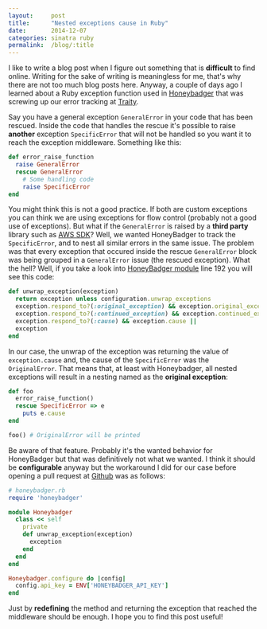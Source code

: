 ```yaml
---
layout:     post
title:      "Nested exceptions cause in Ruby"
date:       2014-12-07
categories: sinatra ruby
permalink:  /blog/:title
---
```

I like to write a blog post when I figure out something that is **difficult** to find online. Writing for the sake of writing is meaningless for me, that's why there are not too much blog posts here. Anyway, a couple of days ago I learned about a Ruby exception function used in [Honeybadger](http://honeybadger.io/) that was screwing up our error tracking at [Traity](www.traity.com).

Say you have a general exception `GeneralError` in your code that has been rescued. Inside the code that handles the rescue it's possible to raise **another** exception `SpecificError` that will not be handled so you want it to reach the exception middleware. Something like this:

```ruby
def error_raise_function
  raise GeneralError
  rescue GeneralError
    # Some handling code
    raise SpecificError
end
```

You might think this is not a good practice. If both are custom exceptions you can think we are using exceptions for flow control (probably not a good use of exceptions). But what if the `GeneralError` is raised by a **third party** library such as [AWS SDK](https://github.com/aws/aws-sdk-ruby)? Well, we wanted HoneyBadger to track the `SpecificError`, and to nest all similar errors in the same issue. The problem was that every exception that occured inside the rescue `GeneralError` block was being grouped in a `GeneralError` issue (the rescued exception). What the hell? Well, if you take a look into [HoneyBadger module](https://github.com/honeybadger-io/honeybadger-ruby/blob/4068e809b227504e9fc77861174dd4072c0f0725/lib/honeybadger.rb) line 192 you will see this code:

```ruby
def unwrap_exception(exception)
  return exception unless configuration.unwrap_exceptions
  exception.respond_to?(:original_exception) && exception.original_exception ||
  exception.respond_to?(:continued_exception) && exception.continued_exception ||
  exception.respond_to?(:cause) && exception.cause ||
  exception
end
```

In our case, the unwrap of the exception was returning the value of `exception.cause` and, the cause of the `SpecificError` was the `OriginalError`. That means that, at least with Honeybadger, all nested exceptions will result in a nesting named as the **original exception**:

```ruby
def foo
  error_raise_function()
  rescue SpecificError => e
    puts e.cause
end

foo() # OriginalError will be printed
```

Be aware of that feature. Probably it's the wanted behavior for HoneyBadger but that was definitively not what we wanted. I think it should be **configurable** anyway but the workaround I did for our case before opening a pull request at [Github](www.github.com) was as follows:

```ruby
# honeybadger.rb
require 'honeybadger'

module Honeybadger
  class << self
    private
    def unwrap_exception(exception)
      exception
    end
  end
end

Honeybadger.configure do |config|
  config.api_key = ENV['HONEYBADGER_API_KEY']
end
```

Just by **redefining** the method and returning the exception that reached the middleware should be enough. I hope you to find this post useful!
